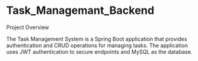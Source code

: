 # Task_Managemant_Backend

 Project Overview

The Task Management System is a Spring Boot application that provides authentication and CRUD operations for managing tasks. The application uses JWT authentication to secure endpoints and MySQL as the database.

